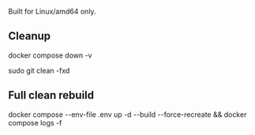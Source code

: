 Built for Linux/amd64 only.

## Cleanup
docker compose down -v 

sudo git clean -fxd

## Full clean rebuild
docker compose --env-file .env up -d --build --force-recreate && docker compose logs -f
